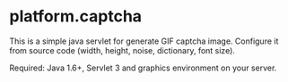 platform.captcha
================

This is a simple java servlet for generate GIF captcha image.
Configure it from source code (width, height, noise, dictionary, font size).

Required: Java 1.6+, Servlet 3 and graphics environment on your server.
